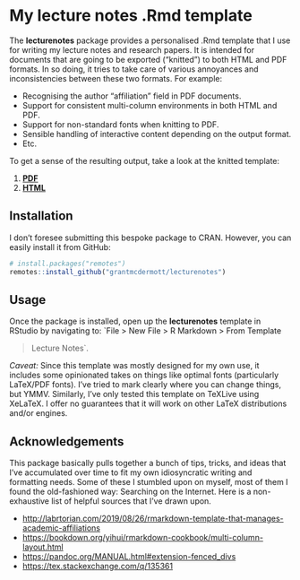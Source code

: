
<!-- README.md is generated from README.Rmd. Please edit that file -->

# My lecture notes .Rmd template

<!-- badges: start -->

<!-- badges: end -->

The **lecturenotes** package provides a personalised .Rmd template that
I use for writing my lecture notes and research papers. It is intended
for documents that are going to be exported (“knitted”) to both HTML and
PDF formats. In so doing, it tries to take care of various annoyances
and inconsistencies between these two formats. For example:

  - Recognising the author “affiliation” field in PDF documents.
  - Support for consistent multi-column environments in both HTML and
    PDF.
  - Support for non-standard fonts when knitting to PDF.
  - Sensible handling of interactive content depending on the output
    format.
  - Etc.

To get a sense of the resulting output, take a look at the knitted
template:

1.  [**PDF**](https://github.com/grantmcdermott/lecturenotes/blob/master/inst/rmarkdown/templates/template-name/skeleton/skeleton.pdf)
2.  [**HTML**](http://raw.githack.com/grantmcdermott/lecturenotes/master/inst/rmarkdown/templates/template-name/skeleton/skeleton.html)

## Installation

I don’t foresee submitting this bespoke package to CRAN. However, you
can easily install it from GitHub:

``` r
# install.packages("remotes")
remotes::install_github("grantmcdermott/lecturenotes")
```

## Usage

Once the package is installed, open up the **lecturenotes** template in
RStudio by navigating to: `File > New File > R Markdown > From Template
> Lecture Notes`.

*Caveat:* Since this template was mostly designed for my own use, it
includes some opinionated takes on things like optimal fonts
(particularly LaTeX/PDF fonts). I’ve tried to mark clearly where you can
change things, but YMMV. Similarly, I’ve only tested this template on
TeXLive using XeLaTeX. I offer no guarantees that it will work on other
LaTeX distributions and/or engines.

## Acknowledgements

This package basically pulls together a bunch of tips, tricks, and ideas
that I’ve accumulated over time to fit my own idiosyncratic writing and
formatting needs. Some of these I stumbled upon on myself, most of them
I found the old-fashioned way: Searching on the Internet. Here is a
non-exhaustive list of helpful sources that I’ve drawn upon.

  - <http://labrtorian.com/2019/08/26/rmarkdown-template-that-manages-academic-affiliations>
  - <https://bookdown.org/yihui/rmarkdown-cookbook/multi-column-layout.html>
  - <https://pandoc.org/MANUAL.html#extension-fenced_divs>
  - <https://tex.stackexchange.com/q/135361>
